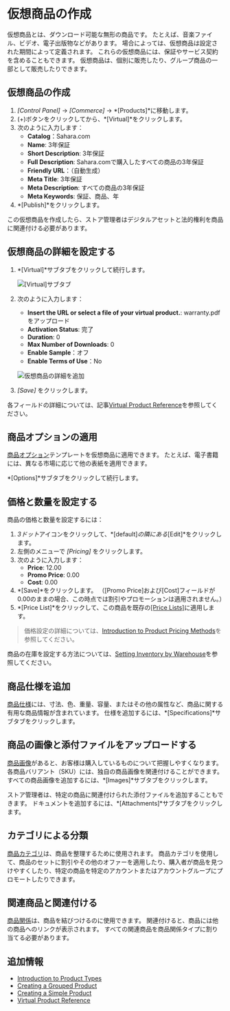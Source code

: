 # 仮想商品の作成

仮想商品とは、ダウンロード可能な無形の商品です。 たとえば、音楽ファイル、ビデオ、電子出版物などがあります。 場合によっては、仮想商品は設定された期間によって定義されます。 これらの仮想商品には、保証やサービス契約を含めることもできます。 仮想商品は、個別に販売したり、グループ商品の一部として販売したりできます。

## 仮想商品の作成

1.  *[Control Panel]* → *[Commerce]* → *[Products]*に移動します。
2.  (+)ボタンをクリックしてから、*[Virtual]*をクリックします。
3.  次のように入力します：
      - **Catalog**：Sahara.com
      - **Name**: 3年保証
      - **Short Description**: 3年保証
      - **Full Description**: Sahara.comで購入したすべての商品の3年保証
      - **Friendly URL**：（自動生成）
      - **Meta Title**: 3年保証
      - **Meta Description**: すべての商品の3年保証
      - **Meta Keywords**: 保証、商品、年
4.  *[Publish]*をクリックします。

この仮想商品を作成したら、ストア管理者はデジタルアセットと法的権利を商品に関連付ける必要があります。

## 仮想商品の詳細を設定する

1.  *[Virtual]*サブタブをクリックして続行します。

    ![[Virtual]サブタブ](./creating-a-virtual-product/images/01.png)

2.  次のように入力します：

      - **Insert the URL or select a file of your virtual product.**: warranty.pdfをアップロード
      - **Activation Status**: 完了
      - **Duration**: 0
      - **Max Number of Downloads**: 0
      - **Enable Sample**：オフ
      - **Enable Terms of Use**：No

    ![仮想商品の詳細を追加](./creating-a-virtual-product/images/02.png)

3.  *[Save]* をクリックします。

各フィールドの詳細については、記事[Virtual Product Reference](./virtual-product-reference.md)を参照してください。

## 商品オプションの適用

[商品オプション](./customizing-your-product-with-product-options.md)テンプレートを仮想商品に適用できます。 たとえば、電子書籍には、異なる市場に応じて他の表紙を適用できます。

*[Options]*サブタブをクリックして続行します。

## 価格と数量を設定する

商品の価格と数量を設定するには：

1.  *3ドット*アイコンをクリックして、*[default]*の隣にある*[Edit]*をクリックします。
2.  左側のメニューで *[Pricing]* をクリックします。
3.  次のように入力します：
      - **Price**: 12.00
      - **Promo Price**: 0.00
      - **Cost**: 0.00
4.  *[Save]*をクリックします。 （[Promo Price]および[Cost]フィールドが0.00のままの場合、この時点では割引やプロモーションは適用されません。）
5.  *[Price List]*をクリックして、この商品を既存の[[Price Lists]](../managing-price/adding-products-to-a-price-list.md)に適用します。

> 価格設定の詳細については、[Introduction to Product Pricing Methods](../managing-price/introduction-to-product-pricing-methods.md)を参照してください。

商品の在庫を設定する方法については、[Setting Inventory by Warehouse](../managing-inventory/setting-inventory-by-warehouse.md)を参照してください。

## 商品仕様を追加

[商品仕様](./specifications.md)には、寸法、色、重量、容量、またはその他の属性など、商品に関する有用な商品情報が含まれています。 仕様を追加するには、*[Specifications]*サブタブをクリックします。

## 商品の画像と添付ファイルをアップロードする

[商品画像](./product-images.md)があると、お客様は購入しているものについて把握しやすくなります。 各商品バリアント（SKU）には、独自の商品画像を関連付けることができます。 すべての商品画像を追加するには、*[Images]*サブタブをクリックします。

ストア管理者は、特定の商品に関連付けられた添付ファイルを追加することもできます。 ドキュメントを追加するには、*[Attachments]*サブタブをクリックします。

## カテゴリによる分類

[商品カテゴリ](./creating-a-new-product-category.md)は、商品を整理するために使用されます。 商品カテゴリを使用して、商品のセットに割引やその他のオファーを適用したり、購入者が商品を見つけやすくしたり、特定の商品を特定のアカウントまたはアカウントグループにプロモートしたりできます。

## 関連商品と関連付ける

[商品関係](./related-products-up-sells-and-cross-sells.md)は、商品を結びつけるのに使用できます。 関連付けると、商品には他の商品へのリンクが表示されます。 すべての関連商品を商品関係タイプに割り当てる必要があります。

## 追加情報

  - [Introduction to Product Types](./introduction-to-product-types.md)
  - [Creating a Grouped Product](./creating-a-grouped-product.md)
  - [Creating a Simple Product](./creating-a-simple-product.md)
  - [Virtual Product Reference](./virtual-product-reference.md)
